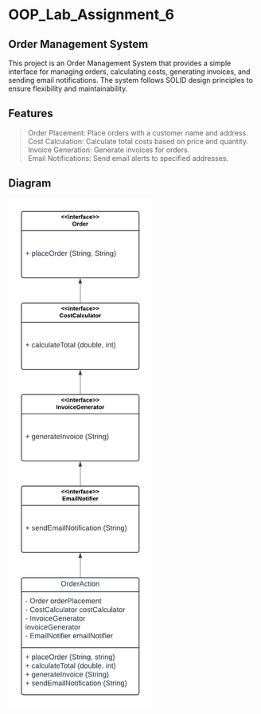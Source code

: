 # OOP_Lab_Assignment_6
Order Management System
----
This project is an Order Management System that provides a simple interface for managing orders, calculating costs, generating invoices, and sending email notifications. The system follows SOLID design principles to ensure flexibility and maintainability.

Features
----
> Order Placement: Place orders with a customer name and address. <br>
> Cost Calculation: Calculate total costs based on price and quantity. <br>
> Invoice Generation: Generate invoices for orders. <br>
> Email Notifications: Send email alerts to specified addresses.

Diagram
----
![Class Diagram](Lab6ClassDiagram.png)
